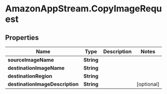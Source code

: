 # AmazonAppStream.CopyImageRequest

## Properties

Name | Type | Description | Notes
------------ | ------------- | ------------- | -------------
**sourceImageName** | **String** |  | 
**destinationImageName** | **String** |  | 
**destinationRegion** | **String** |  | 
**destinationImageDescription** | **String** |  | [optional] 


